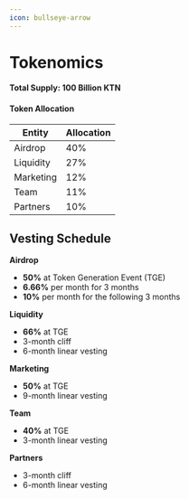 ```yaml
---
icon: bullseye-arrow
---
```


# Tokenomics

#### **Total Supply:** 100 Billion KTN

#### **Token Allocation**

| Entity    | Allocation |
| --------- | ---------- |
| Airdrop   | 40%        |
| Liquidity | 27%        |
| Marketing | 12%        |
| Team      | 11%        |
| Partners  | 10%        |



## **Vesting Schedule**

**Airdrop**

* **50%** at Token Generation Event (TGE)
* **6.66%** per month for 3 months
* **10%** per month for the following 3 months

**Liquidity**

* **66%** at TGE
* 3-month cliff
* 6-month linear vesting

**Marketing**

* **50%** at TGE
* 9-month linear vesting

**Team**

* **40%** at TGE
* 3-month linear vesting

**Partners**

* 3-month cliff
* 6-month linear vesting

